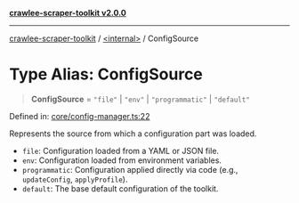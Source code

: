[**crawlee-scraper-toolkit v2.0.0**](../../README.md)

***

[crawlee-scraper-toolkit](../../globals.md) / [\<internal\>](../README.md) / ConfigSource

# Type Alias: ConfigSource

> **ConfigSource** = `"file"` \| `"env"` \| `"programmatic"` \| `"default"`

Defined in: [core/config-manager.ts:22](https://github.com/devalexanderdaza/crawlee-scraper-toolkit/blob/main/src/core/config-manager.ts#L22)

Represents the source from which a configuration part was loaded.
- `file`: Configuration loaded from a YAML or JSON file.
- `env`: Configuration loaded from environment variables.
- `programmatic`: Configuration applied directly via code (e.g., `updateConfig`, `applyProfile`).
- `default`: The base default configuration of the toolkit.
